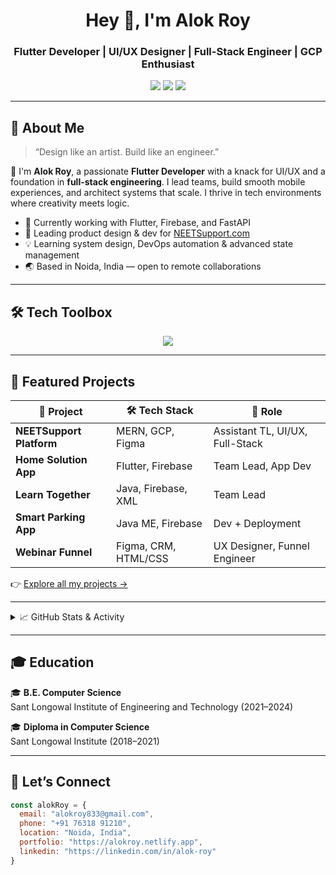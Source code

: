 <h1 align="center">Hey 👋, I'm Alok Roy</h1>
<h3 align="center">Flutter Developer | UI/UX Designer | Full-Stack Engineer | GCP Enthusiast</h3>

<p align="center">
  <a href="https://alokroy.netlify.app"><img src="https://img.shields.io/badge/-Portfolio-ff6f61?style=for-the-badge&logo=firefox-browser&logoColor=white"></a>
  <a href="mailto:alokroy833@gmail.com"><img src="https://img.shields.io/badge/-Gmail-D14836?style=for-the-badge&logo=gmail&logoColor=white"></a>
  <a href="https://linkedin.com/in/alok-roy"><img src="https://img.shields.io/badge/-LinkedIn-0077B5?style=for-the-badge&logo=linkedin&logoColor=white"></a>
</p>

---

## 🧠 About Me

> “Design like an artist. Build like an engineer.”

👋 I'm **Alok Roy**, a passionate **Flutter Developer** with a knack for UI/UX and a foundation in **full-stack engineering**. I lead teams, build smooth mobile experiences, and architect systems that scale. I thrive in tech environments where creativity meets logic.

- 🔭 Currently working with Flutter, Firebase, and FastAPI
- 🧩 Leading product design & dev for [NEETSupport.com](https://neetsupport.com)
- 💡 Learning system design, DevOps automation & advanced state management
- 🌏 Based in Noida, India — open to remote collaborations

---

## 🛠️ Tech Toolbox

<p align="center">
  <img src="https://skillicons.dev/icons?i=flutter,dart,java,python,cpp,firebase,mysql,fastapi,figma,androidstudio,vscode,gcp,git,nodejs,mongodb,react" />
</p>

---

## 🚀 Featured Projects

| 🌟 Project | 🛠️ Tech Stack | 📌 Role |
|-----------|---------------|---------|
| **NEETSupport Platform** | MERN, GCP, Figma | Assistant TL, UI/UX, Full-Stack |
| **Home Solution App** | Flutter, Firebase | Team Lead, App Dev |
| **Learn Together** | Java, Firebase, XML | Team Lead |
| **Smart Parking App** | Java ME, Firebase | Dev + Deployment |
| **Webinar Funnel** | Figma, CRM, HTML/CSS | UX Designer, Funnel Engineer |

👉 [Explore all my projects →](https://github.com/Alok17008?tab=repositories)

---

<details>
<summary>📈 GitHub Stats & Activity</summary>

<p align="center">
  <img src="https://github-readme-stats.vercel.app/api?username=Alok17008&show_icons=true&theme=github_dark&count_private=true" />
  <img src="https://github-readme-stats.vercel.app/api/top-langs/?username=Alok17008&layout=compact&theme=github_dark" />
  <img src="https://streak-stats.demolab.com?user=Alok17008&theme=dark" />
</p>

</details>

---

## 🎓 Education

🎓 **B.E. Computer Science**  
Sant Longowal Institute of Engineering and Technology (2021–2024)  

🎓 **Diploma in Computer Science**  
Sant Longowal Institute (2018–2021)  

---

## 🤝 Let’s Connect

```js
const alokRoy = {
  email: "alokroy833@gmail.com",
  phone: "+91 76318 91210",
  location: "Noida, India",
  portfolio: "https://alokroy.netlify.app",
  linkedin: "https://linkedin.com/in/alok-roy"
}
